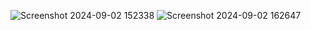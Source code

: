 ![Screenshot 2024-09-02 152338](https://github.com/user-attachments/assets/84742014-7209-42aa-b949-10c87916b7c4)
![Screenshot 2024-09-02 162647](https://github.com/user-attachments/assets/2ccd361b-9fd2-418c-a3f0-389922b9dda3)
